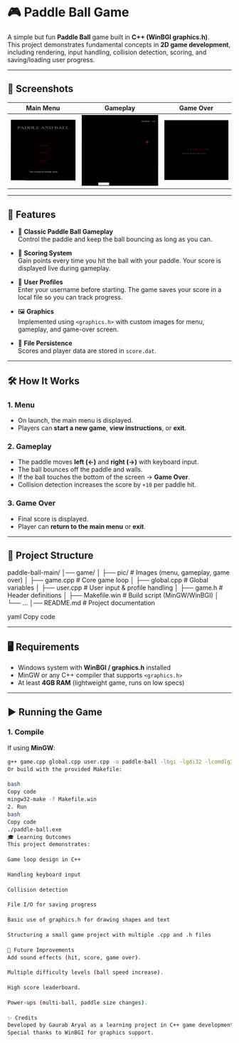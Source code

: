 # 🎮 Paddle Ball Game

A simple but fun **Paddle Ball** game built in **C++ (WinBGI graphics.h)**.  
This project demonstrates fundamental concepts in **2D game development**, including rendering, input handling, collision detection, scoring, and saving/loading user progress.

---

## 📸 Screenshots

| Main Menu | Gameplay | Game Over |
|-----------|----------|-----------|
| ![Menu](game_pics/menu.png) | ![Gameplay](game_pics/game.png) | ![Game Over](game_pics/game_over.png) |

---

## 🚀 Features

- 🏓 **Classic Paddle Ball Gameplay**  
  Control the paddle and keep the ball bouncing as long as you can.

- 🎯 **Scoring System**  
  Gain points every time you hit the ball with your paddle. Your score is displayed live during gameplay.

- 💾 **User Profiles**  
  Enter your username before starting. The game saves your score in a local file so you can track progress.

- 🖼️ **Graphics**  
  Implemented using `<graphics.h>` with custom images for menu, gameplay, and game-over screen.

- 📂 **File Persistence**  
  Scores and player data are stored in `score.dat`.

---

## 🛠️ How It Works

### 1. **Menu**
- On launch, the main menu is displayed.
- Players can **start a new game**, **view instructions**, or **exit**.

### 2. **Gameplay**
- The paddle moves **left (←)** and **right (→)** with keyboard input.
- The ball bounces off the paddle and walls.
- If the ball touches the bottom of the screen → **Game Over**.
- Collision detection increases the score by `+10` per paddle hit.

### 3. **Game Over**
- Final score is displayed.
- Player can **return to the main menu** or **exit**.

---

## 📂 Project Structure

paddle-ball-main/
│── game/
│ ├── pic/ # Images (menu, gameplay, game over)
│ ├── game.cpp # Core game loop
│ ├── global.cpp # Global variables
│ ├── user.cpp # User input & profile handling
│ ├── game.h # Header definitions
│ ├── Makefile.win # Build script (MinGW/WinBGI)
│ └── ...
│── README.md # Project documentation

yaml
Copy code

---

## 🖥️ Requirements

- Windows system with **WinBGI / graphics.h** installed  
- MinGW or any C++ compiler that supports `<graphics.h>`  
- At least **4GB RAM** (lightweight game, runs on low specs)

---

## ▶️ Running the Game

### 1. Compile
If using **MinGW**:
```bash
g++ game.cpp global.cpp user.cpp -o paddle-ball -lbgi -lgdi32 -lcomdlg32 -luuid -loleaut32 -lole32
Or build with the provided Makefile:

bash
Copy code
mingw32-make -f Makefile.win
2. Run
bash
Copy code
./paddle-ball.exe
🎓 Learning Outcomes
This project demonstrates:

Game loop design in C++

Handling keyboard input

Collision detection

File I/O for saving progress

Basic use of graphics.h for drawing shapes and text

Structuring a small game project with multiple .cpp and .h files

📌 Future Improvements
Add sound effects (hit, score, game over).

Multiple difficulty levels (ball speed increase).

High score leaderboard.

Power-ups (multi-ball, paddle size changes).

✨ Credits
Developed by Gaurab Aryal as a learning project in C++ game development.
Special thanks to WinBGI for graphics support.

